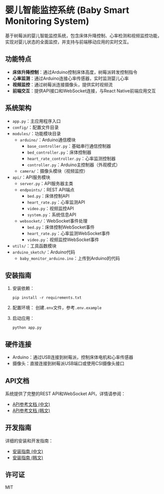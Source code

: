 # 婴儿智能监控系统 (Baby Smart Monitoring System)

基于树莓派的婴儿智能监控系统，包含床体升降控制、心率检测和视频监控功能，实现对婴儿状态的全面监控，并支持与前端移动应用的实时交互。

## 功能特点

- **床体升降控制**：通过Arduino控制床体高度，树莓派转发控制指令
- **心率监测**：通过Arduino连接心率传感器，实时监测婴儿心率
- **视频监控**：通过树莓派连接摄像头，提供实时视频流
- **前端交互**：提供API接口和WebSocket连接，与React Native前端应用交互

## 系统架构

- `app.py`：主应用程序入口
- `config/`：配置文件目录
- `modules/`：功能模块目录
  - `arduino/`：Arduino通信模块
    - `base_controller.py`：基础串行通信控制器
    - `bed_controller.py`：床体控制器
    - `heart_rate_controller.py`：心率监测控制器
    - `controller.py`：Arduino主控制器（外观模式）
  - `camera/`：摄像头模块（视频监控）
- `api/`：API服务模块
  - `server.py`：API服务器主类
  - `endpoints/`：REST API端点
    - `bed.py`：床体控制API
    - `heart_rate.py`：心率监测API
    - `video.py`：视频监控API
    - `system.py`：系统信息API
  - `websocket/`：WebSocket事件处理
    - `bed.py`：床体控制WebSocket事件
    - `heart_rate.py`：心率监测WebSocket事件
    - `video.py`：视频监控WebSocket事件
- `utils/`：工具函数模块
- `arduino_sketch/`：Arduino代码
  - `baby_monitor_arduino.ino`：上传到Arduino的代码

## 安装指南

1. 安装依赖：
   ```
   pip install -r requirements.txt
   ```

2. 配置环境：
   创建`.env`文件，参考`.env.example`

3. 启动应用：
   ```
   python app.py
   ```

## 硬件连接

- Arduino：通过USB连接到树莓派，控制床体电机和心率传感器
- 摄像头：直接连接到树莓派USB端口或使用CSI摄像头接口

## API文档

系统提供了完整的REST API和WebSocket API，详情请参阅：

- [API参考文档 (中文)](docs/api_reference_zh.md)
- [API参考文档 (韩文)](docs/api_reference_ko.md)

## 开发指南

详细的安装和开发指南：

- [安装指南 (中文)](docs/setup_guide_zh.md)
- [安装指南 (韩文)](docs/setup_guide_ko.md)

## 许可证

MIT 